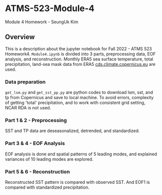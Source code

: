 # ATMS-523-Module-4

Module 4 Homework - SeungUk Kim

## Overview
This is a description about the jupyter notebook for Fall 2022 - ATMS 523 Homework4. `Module4.ipynb` is divided into 3 parts, preprocessing data, EOF analysis, and reconstruction.
Monthly ERA5 sea surface temperature, total precipitation, land-sea mask data from ERA5 [cds.climate.copernicus.eu](cds.climate.copernicus.eu) are used.

### Data preparation
`get_lsm.py` and `get_sst_pp.py` are python codes to download lsm, sst, and tp from Copernicus and save to local machine. To avoid errors, complexity of getting 'total' precipitation, and to work with consistent grid setting, NCAR RDA is not used.

### Part 1 & 2 - Preprocessing
SST and TP data are deseasonalized, detrended, and standardized.

### Part 3 & 4 - EOF Analysis
EOF analysis is done and spatial patterns of 5 leading modes, and explained variances of 10 leading modes are explored.

### Part 5 & 6 - Reconstruction
Reconstructed SST pattern is compared with observed SST. And EOF1 is compared with standardized precipitation.
